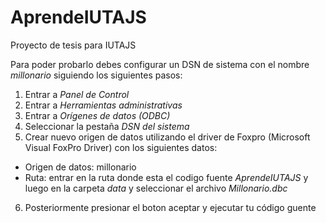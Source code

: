 # AprendeIUTAJS
Proyecto de tesis para IUTAJS

Para poder probarlo debes configurar un DSN de sistema con el nombre *millonario* siguiendo los siguientes pasos:  
1. Entrar a *Panel de Control*  
2. Entrar a *Herramientas administrativas*  
3. Entrar a *Orígenes de datos (ODBC)*  
4. Seleccionar la pestaña *DSN del sistema*  
5. Crear nuevo origen de datos utilizando el driver de Foxpro (Microsoft Visual FoxPro Driver) con los siguientes datos:  
  * Origen de datos: millonario  
  * Ruta: entrar en la ruta donde esta el codigo fuente *AprendeIUTAJS* y luego en la carpeta *data* y seleccionar el archivo *Millonario.dbc*  
6. Posteriormente presionar el boton aceptar y ejecutar tu código guente  
